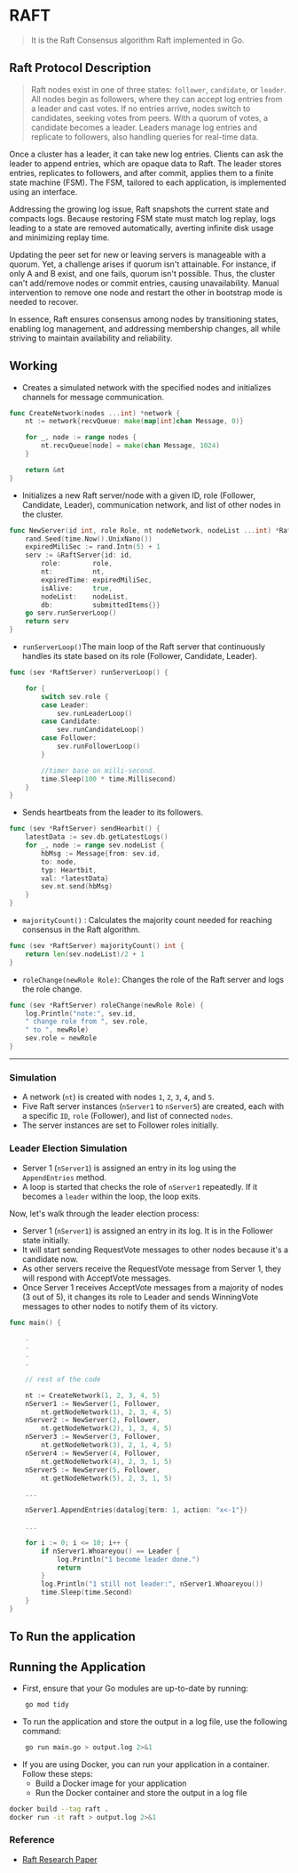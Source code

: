 # RAFT

> It is the Raft Consensus algorithm Raft implemented in Go.

## Raft Protocol Description 

> Raft nodes exist in one of three states: `follower`, `candidate`, or `leader`. All nodes begin as followers, where they can accept log entries from a leader and cast votes. If no entries arrive, nodes switch to candidates, seeking votes from peers. With a quorum of votes, a candidate becomes a leader. Leaders manage log entries and replicate to followers, also handling queries for real-time data.

Once a cluster has a leader, it can take new log entries. Clients can ask the leader to append entries, which are opaque data to Raft. The leader stores entries, replicates to followers, and after commit, applies them to a finite state machine (FSM). The FSM, tailored to each application, is implemented using an interface.

Addressing the growing log issue, Raft snapshots the current state and compacts logs. Because restoring FSM state must match log replay, logs leading to a state are removed automatically, averting infinite disk usage and minimizing replay time.

Updating the peer set for new or leaving servers is manageable with a quorum. Yet, a challenge arises if quorum isn't attainable. For instance, if only A and B exist, and one fails, quorum isn't possible. Thus, the cluster can't add/remove nodes or commit entries, causing unavailability. Manual intervention to remove one node and restart the other in bootstrap mode is needed to recover.

In essence, Raft ensures consensus among nodes by transitioning states, enabling log management, and addressing membership changes, all while striving to maintain availability and reliability.

## Working 

- Creates a simulated network with the specified nodes and initializes channels for message communication.

```go
func CreateNetwork(nodes ...int) *network {
	nt := network{recvQueue: make(map[int]chan Message, 0)}

	for _, node := range nodes {
		nt.recvQueue[node] = make(chan Message, 1024)
	}

	return &nt
}

```
- Initializes a new Raft server/node with a given ID, role (Follower, Candidate, Leader), communication network, and list of other nodes in the cluster.

```go
func NewServer(id int, role Role, nt nodeNetwork, nodeList ...int) *RaftServer {
	rand.Seed(time.Now().UnixNano())
	expiredMiliSec := rand.Intn(5) + 1
	serv := &RaftServer{id: id,
		role:        role,
		nt:          nt,
		expiredTime: expiredMiliSec,
		isAlive:     true,
		nodeList:    nodeList,
		db:          submittedItems{}}
	go serv.runServerLoop()
	return serv
}

```

- `runServerLoop()`The main loop of the Raft server that continuously handles its state based on its role (Follower, Candidate, Leader).

```go
func (sev *RaftServer) runServerLoop() {

	for {
		switch sev.role {
		case Leader:
			sev.runLeaderLoop()
		case Candidate:
			sev.runCandidateLoop()
		case Follower:
			sev.runFollowerLoop()
		}

		//timer base on milli-second.
		time.Sleep(100 * time.Millisecond)
	}
}
```

-  Sends heartbeats from the leader to its followers.
```go
func (sev *RaftServer) sendHearbit() {
	latestData := sev.db.getLatestLogs()
	for _, node := range sev.nodeList {
		hbMsg := Message{from: sev.id, 
        to: node, 
        typ: Heartbit, 
        val: *latestData}
		sev.nt.send(hbMsg)
	}
}
```

- `majorityCount()` : Calculates the majority count needed for reaching consensus in the Raft algorithm.

```go
func (sev *RaftServer) majorityCount() int {
	return len(sev.nodeList)/2 + 1
}

```

- `roleChange(newRole Role)`: Changes the role of the Raft server and logs the role change.

```go
func (sev *RaftServer) roleChange(newRole Role) {
	log.Println("note:", sev.id, 
    " change role from ", sev.role,
    " to ", newRole)
	sev.role = newRole
}
```
---

### Simulation

- A network (`nt`) is created with nodes `1`, `2`, `3`, `4`, and `5`.
- Five Raft server instances (`nServer1` to `nServer5`) are created, each with a specific `ID`, `role` (Follower), and list of connected `nodes`.
- The server instances are set to Follower roles initially.

### Leader Election Simulation

- Server 1 (`nServer1`) is assigned an entry in its log using the `AppendEntries` method.
- A loop is started that checks the role of `nServer1` repeatedly. If it becomes a `leader` within the loop, the loop exits.

Now, let's walk through the leader election process:
- Server 1 (`nServer1`) is assigned an entry in its log. It is in the Follower state initially.
- It will start sending RequestVote messages to other nodes because it's a candidate now.
- As other servers receive the RequestVote message from Server 1, they will respond with AcceptVote messages.
- Once Server 1 receives AcceptVote messages from a majority of nodes (3 out of 5), it changes its role to Leader and sends WinningVote messages to other nodes to notify them of its victory.

```go
func main() {

	.
	.
	.
	.

	// rest of the code

	nt := CreateNetwork(1, 2, 3, 4, 5)
	nServer1 := NewServer(1, Follower, 
		nt.getNodeNetwork(1), 2, 3, 4, 5)
	nServer2 := NewServer(2, Follower, 
		nt.getNodeNetwork(2), 1, 3, 4, 5)
	nServer3 := NewServer(3, Follower, 
		nt.getNodeNetwork(3), 2, 1, 4, 5)
	nServer4 := NewServer(4, Follower, 
		nt.getNodeNetwork(4), 2, 3, 1, 5)
	nServer5 := NewServer(5, Follower,
		nt.getNodeNetwork(5), 2, 3, 1, 5)

	...

	nServer1.AppendEntries(datalog{term: 1, action: "x<-1"})
	
	...

	for i := 0; i <= 10; i++ {
		if nServer1.Whoareyou() == Leader {
			log.Println("1 become leader done.")
			return
		}
		log.Println("1 still not leader:", nServer1.Whoareyou())
		time.Sleep(time.Second)
	}
}
```

## To Run the application

## Running the Application

- First, ensure that your Go modules are up-to-date by running:

```bash
    go mod tidy
```

- To run the application and store the output in a log file, use the following command:

```bash
	go run main.go > output.log 2>&1
```

- If you are using Docker, you can run your application in a container. Follow these steps:
	-  Build a Docker image for your application
	- Run the Docker container and store the output in a log file
	
```bash
docker build --tag raft .     
docker run -it raft > output.log 2>&1  
```

### Reference 

- [Raft Research Paper](https://raft.github.io/raft.pdf)
